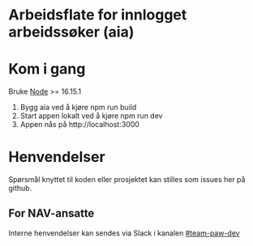 # Arbeidsflate for innlogget arbeidssøker (aia)

# Kom i gang

Bruke [Node](https://nodejs.org/en/) >= 16.15.1 

1. Bygg aia ved å kjøre npm run build
2. Start appen lokalt ved å kjøre npm run dev
3. Appen nås på http://localhost:3000

# Henvendelser

Spørsmål knyttet til koden eller prosjektet kan stilles som issues her på github.

## For NAV-ansatte

Interne henvendelser kan sendes via Slack i kanalen [#team-paw-dev](https://nav-it.slack.com/archives/CLTFAEW75)

